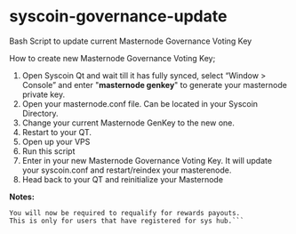 # syscoin-governance-update
Bash Script to update current Masternode Governance Voting Key

How to create new Masternode Governance Voting Key;

1. Open Syscoin Qt and wait till it has fully synced, select “Window > Console” and enter "**masternode genkey**" to generate your masternode private key.
2. Open your masternode.conf file. Can be located in your Syscoin Directory.
3. Change your current Masternode GenKey to the new one.
4. Restart to your QT.
5. Open up your VPS
6. Run this script <insert github script>
7. Enter in your new Masternode Governance Voting Key.
    It will update your syscoin.conf and restart/reindex your masterenode.
8. Head back to your QT and reinitialize your Masternode

**Notes:** 
```Seniority will not be effected (this is based on the tx of 100k)
You will now be required to requalify for rewards payouts.
This is only for users that have registered for sys hub.```
